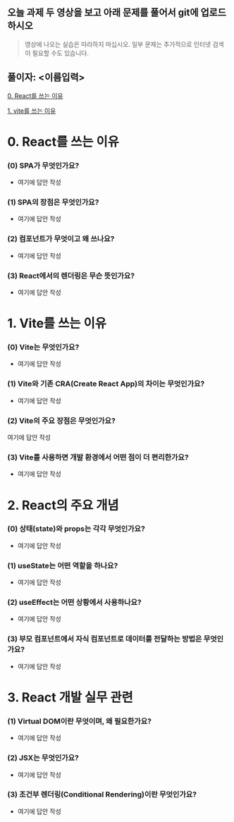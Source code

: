 ## 오늘 과제 두 영상을 보고 아래 문제를 풀어서 git에 업로드 하시오

> 영상에 나오는 실습은 따라하지 마십시오.
> 일부 문제는 추가적으로 인터넷 검색이 필요할 수도 있습니다.

## 풀이자: <이름입력>

[0. React를 쓰는 이유](https://youtu.be/00yJy7W0DQE?si=-f5YbSAzq_6CQvSH)

[1. vite를 쓰는 이유](https://youtu.be/iX3Nu1FcZKA?si=6Woh-HGaMeCN0iPj)

# 0. React를 쓰는 이유

### (0) SPA가 무엇인가요?

- 여기에 답안 작성

### (1) SPA의 장점은 무엇인가요?

- 여기에 답안 작성

### (2) 컴포넌트가 무엇이고 왜 쓰나요?

- 여기에 답안 작성

### (3) React에서의 렌더링은 무슨 뜻인가요?

- 여기에 답안 작성

# 1. Vite를 쓰는 이유

### (0) Vite는 무엇인가요?

- 여기에 답안 작성

### (1) Vite와 기존 CRA(Create React App)의 차이는 무엇인가요?

- 여기에 답안 작성

### (2) Vite의 주요 장점은 무엇인가요?

여기에 답안 작성

### (3) Vite를 사용하면 개발 환경에서 어떤 점이 더 편리한가요?

- 여기에 답안 작성

# 2. React의 주요 개념

### (0) 상태(state)와 props는 각각 무엇인가요?

- 여기에 답안 작성

### (1) useState는 어떤 역할을 하나요?

- 여기에 답안 작성

### (2) useEffect는 어떤 상황에서 사용하나요?

- 여기에 답안 작성

### (3) 부모 컴포넌트에서 자식 컴포넌트로 데이터를 전달하는 방법은 무엇인가요?

- 여기에 답안 작성

# 3. React 개발 실무 관련

### (1) Virtual DOM이란 무엇이며, 왜 필요한가요?

- 여기에 답안 작성

### (2) JSX는 무엇인가요?

- 여기에 답안 작성

### (3) 조건부 렌더링(Conditional Rendering)이란 무엇인가요?

- 여기에 답안 작성
